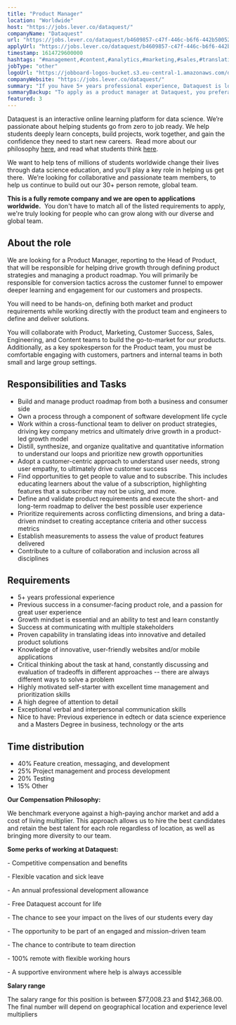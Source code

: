 ```yaml
---
title: "Product Manager"
location: "Worldwide"
host: "https://jobs.lever.co/dataquest/"
companyName: "Dataquest"
url: "https://jobs.lever.co/dataquest/b4609857-c47f-446c-b6f6-442b50052a0e"
applyUrl: "https://jobs.lever.co/dataquest/b4609857-c47f-446c-b6f6-442b50052a0e/apply"
timestamp: 1614729600000
hashtags: "#management,#content,#analytics,#marketing,#sales,#translation,#office"
jobType: "other"
logoUrl: "https://jobboard-logos-bucket.s3.eu-central-1.amazonaws.com/dataquest"
companyWebsite: "https://jobs.lever.co/dataquest/"
summary: "If you have 5+ years professional experience, Dataquest is looking for someone with your knowledge."
summaryBackup: "To apply as a product manager at Dataquest, you preferably need to have some knowledge of: #marketing, #management, #content."
featured: 3
---
```


Dataquest is an interactive online learning platform for data science. We’re passionate about helping students go from zero to job ready. We help students deeply learn concepts, build projects, work together, and gain the confidence they need to start new careers.  Read more about our philosophy [here](https://www.dataquest.io/blog/the-perfect-data-science-learning-tool/), and read what students think [here](https://www.switchup.org/bootcamps/dataquest).

We want to help tens of millions of students worldwide change their lives through data science education, and you’ll play a key role in helping us get there.  We’re looking for collaborative and passionate team members, to help us continue to build out our 30+ person remote, global team.

**This is a fully remote company and we are open to applications worldwide.**  You don't have to match all of the listed requirements to apply, we're truly looking for people who can grow along with our diverse and global team.

## About the role

We are looking for a Product Manager, reporting to the Head of Product, that will be responsible for helping drive growth through defining product strategies and managing a product roadmap. You will primarily be responsible for conversion tactics across the customer funnel to empower deeper learning and engagement for our customers and prospects.

You will need to be hands-on, defining both market and product requirements while working directly with the product team and engineers to define and deliver solutions.

You will collaborate with Product, Marketing, Customer Success, Sales, Engineering, and Content teams to build the go-to-market for our products. Additionally, as a key spokesperson for the Product team, you must be comfortable engaging with customers, partners and internal teams in both small and large group settings. 

## Responsibilities and Tasks

*   Build and manage product roadmap from both a business and consumer side
*   Own a process through a component of software development life cycle
*   Work within a cross-functional team to deliver on product strategies, driving key company metrics and ultimately drive growth in a product-led growth model
*   Distill, synthesize, and organize qualitative and quantitative information to understand our loops and prioritize new growth opportunities
*   Adopt a customer-centric approach to understand user needs, strong user empathy, to ultimately drive customer success
*   Find opportunities to get people to value and to subscribe. This includes educating learners about the value of a subscription, highlighting features that a subscriber may not be using, and more.
*   Define and validate product requirements and execute the short- and long-term roadmap to deliver the best possible user experience
*   Prioritize requirements across conflicting dimensions, and bring a data-driven mindset to creating acceptance criteria and other success metrics
*   Establish measurements to assess the value of product features delivered
*   Contribute to a culture of collaboration and inclusion across all disciplines

## Requirements

*   5+ years professional experience
*   Previous success in a consumer-facing product role, and a passion for great user experience
*   Growth mindset is essential and an ability to test and learn constantly
*   Success at communicating with multiple stakeholders
*   Proven capability in translating ideas into innovative and detailed product solutions
*   Knowledge of innovative, user-friendly websites and/or mobile applications
*   Critical thinking about the task at hand, constantly discussing and evaluation of tradeoffs in different approaches -- there are always different ways to solve a problem
*   Highly motivated self-starter with excellent time management and prioritization skills
*   A high degree of attention to detail
*   Exceptional verbal and interpersonal communication skills
*   Nice to have: Previous experience in edtech or data science experience and a Masters Degree in business, technology or the arts

## Time distribution

*   40% Feature creation, messaging, and development
*   25% Project management and process development
*   20% Testing
*   15% Other

**Our Compensation Philosophy:**

We benchmark everyone against a high-paying anchor market and add a cost of living multiplier. This approach allows us to hire the best candidates and retain the best talent for each role regardless of location, as well as bringing more diversity to our team. 

**Some perks of working at Dataquest:**

\- Competitive compensation and benefits

\- Flexible vacation and sick leave

\- An annual professional development allowance

\- Free Dataquest account for life

\- The chance to see your impact on the lives of our students every day

\- The opportunity to be part of an engaged and mission-driven team

\- The chance to contribute to team direction

\- 100% remote with flexible working hours

\- A supportive environment where help is always accessible

**Salary range**

The salary range for this position is between $77,008.23 and $142,368.00. The final number will depend on geographical location and experience level multipliers
